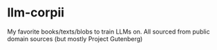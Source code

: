 # llm-corpii
My favorite books/texts/blobs to train LLMs on. All sourced from public domain sources (but mostly Project Gutenberg)
